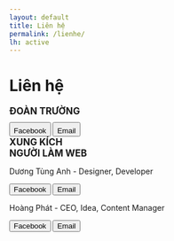 ```yaml
---
layout: default
title: Liên hệ
permalink: /lienhe/
lh: active
---
```

<h1><b>Liên hệ</b></h1>
<big><b>ĐOÀN TRƯỜNG</b></big><br>
<button type="button" style="
    padding-top: 6px;
    margin-top: 10px;
" class="btn btn-info" onclick="location.href='https://www.facebook.com/Đoàn-Trường-THPT-Chuyên-Biên-Hòa-1318791134932333/';">
   <i class="fab fa-facebook-square"></i>
Facebook</button>
<button type="button" style="
    padding-top: 6px;
    margin-top: 10px;
" class="btn btn-info" onclick="location.href='mailto:hoaiduong281983@gmail.com';">
   <i class="fas fa-envelope"></i>
Email</button><br>
<big><b>XUNG KÍCH</b></big><br>
<big><b>NGƯỜI LÀM WEB</b></big><br>
<p>Dương Tùng Anh - Designer, Developer</p>
<button type="button" class="btn btn-info" onclick="location.href='https://www.facebook.com/tunnaduong/';">
   <i class="fab fa-facebook-square"></i>
Facebook</button>
<button type="button" class="btn btn-info" onclick="location.href='mailto:tunnaduong@gmail.com';">
   <i class="fas fa-envelope"></i>
Email</button>
<p>Hoàng Phát - CEO, Idea, Content Manager</p>
<button type="button" class="btn btn-info" onclick="location.href='https://www.facebook.com/hoang.phat.handsome';">
   <i class="fab fa-facebook-square"></i>
Facebook</button>
<button type="button" class="btn btn-info" onclick="location.href='mailto:hoangphata1k60@gmail.com';">
   <i class="fas fa-envelope"></i>
Email</button>